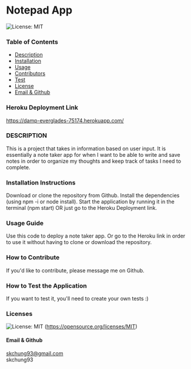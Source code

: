 # **Notepad App**

![License: MIT](https://img.shields.io/badge/License-MIT-yellow.svg)

### Table of Contents
- [Description](#description)
- [Installation](#installation)
- [Usage](#usage)
- [Contributors](#contribution)
- [Test](#test)
- [License](#license)
- [Email & Github](#contact)

### Heroku Deployment Link
https://damp-everglades-75174.herokuapp.com/

### DESCRIPTION <a name="description"></a>
This is a project that takes in information based on user input. It is essentially a note taker app for when I want to be able to write and save notes in order to organize my thoughts and keep track of tasks I need to complete.

### Installation Instructions <a name="introduction"></a>
Download or clone the repository from Github. Install the dependencies (using npm -i or node install). Start the application by running it in the terminal (npm start) OR just go to the Heroku Deployment link.

### Usage Guide <a name="usage"></a>
Use this code to deploy a note taker app. Or go to the Heroku link in order to use it without having to clone or download the repository.

### How to Contribute <a name="contribution"></a>
If you'd like to contribute, please message me on Github.

### How to Test the Application <a name="test"></a>
If you want to test it, you'll need to create your own tests :)

### Licenses <a name="license"></a>
![License: MIT](https://img.shields.io/badge/License-MIT-yellow.svg)
(https://opensource.org/licenses/MIT)

#### Email & Github <a name="contact"></a>
skchung93@gmail.com </br>
skchung93  

